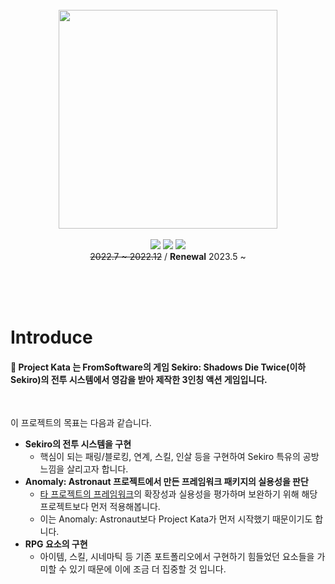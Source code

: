 <p align='center'>
  <br>
  <br>
  <br>
  <img src='https://user-images.githubusercontent.com/31071467/179661168-487984d6-63da-47f6-ba28-cc23353756a3.png' width = 350>
  <br>
  <br>
  <img src ="https://img.shields.io/badge/Unity-100000?style=for-the-badge&logo=unity&logoColor=white">
  <img src ="https://img.shields.io/badge/C%23-239120?style=for-the-badge&logo=c-sharp&logoColor=white">
  <img src ="https://img.shields.io/badge/Windows-0078D6?style=for-the-badge&logo=windows&logoColor=white">
  <br>
  <del>2022.7 ~ 2022.12</del> / <b>Renewal</b> 2023.5 ~
</p>

<br>
<br>
<br>

<h1>Introduce</h1>
<h4>📌 Project Kata 는 FromSoftware의 게임 Sekiro: Shadows Die Twice(이하 Sekiro)의 전투 시스템에서 영감을 받아 제작한 3인칭 액션 게임입니다.</h4>

<br>

이 프로젝트의 목표는 다음과 같습니다.

- **Sekiro의 전투 시스템을 구현**
  - 핵심이 되는 패링/블로킹, 연계, 스킬, 인살 등을 구현하여 Sekiro 특유의 공방 느낌을 살리고자 합니다.
- **Anomaly: Astronaut 프로젝트에서 만든 프레임워크 패키지의 실용성을 판단**
  - [타 프로젝트의 프레임워크](https://github.com/IgnorantSquad/anomaly-framework)의 확장성과 실용성을 평가하며 보완하기 위해 해당 프로젝트보다 먼저 적용해봅니다.
  - 이는 Anomaly: Astronaut보다 Project Kata가 먼저 시작했기 때문이기도 합니다.
- **RPG 요소의 구현**
  - 아이템, 스킬, 시네마틱 등 기존 포트폴리오에서 구현하기 힘들었던 요소들을 가미할 수 있기 때문에 이에 조금 더 집중할 것 입니다.
